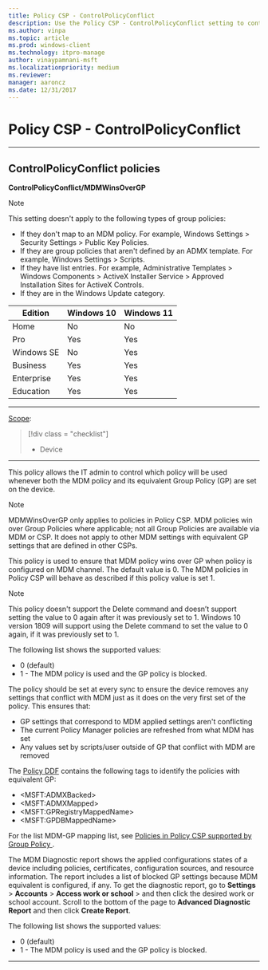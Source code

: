 ```yaml
---
title: Policy CSP - ControlPolicyConflict
description: Use the Policy CSP - ControlPolicyConflict setting to control which policy is used whenever both the MDM policy and its equivalent Group Policy are set on the device.
ms.author: vinpa
ms.topic: article
ms.prod: windows-client
ms.technology: itpro-manage
author: vinaypamnani-msft
ms.localizationpriority: medium
ms.reviewer: 
manager: aaroncz
ms.date: 12/31/2017
---
```


# Policy CSP - ControlPolicyConflict



<hr/>

<!--Policies-->
## ControlPolicyConflict policies

<!--Policy-->
<a href="" id="controlpolicyconflict-mdmwinsovergp"></a>**ControlPolicyConflict/MDMWinsOverGP**

> [!NOTE]
> This setting doesn't apply to the following types of group policies:
>
> - If they don't map to an MDM policy. For example, Windows Settings > Security Settings > Public Key Policies.
> - If they are group policies that aren't defined by an ADMX template. For example, Windows Settings > Scripts.
> - If they have list entries. For example, Administrative Templates > Windows Components > ActiveX Installer Service > Approved Installation Sites for ActiveX Controls.
> - If they are in the Windows Update category.

<!--SupportedSKUs-->

|Edition|Windows 10|Windows 11|
|--- |--- |--- |
|Home|No|No|
|Pro|Yes|Yes|
|Windows SE|No|Yes|
|Business|Yes|Yes|
|Enterprise|Yes|Yes|
|Education|Yes|Yes|


<!--/SupportedSKUs-->
<hr/>

<!--Scope-->
[Scope](./policy-configuration-service-provider.md#policy-scope):

> [!div class = "checklist"]
> * Device

<hr/>

<!--/Scope-->
<!--Description-->
This policy allows the IT admin to control which policy will be used whenever both the MDM policy and its equivalent Group Policy (GP) are set on the device.

> [!NOTE]
> MDMWinsOverGP only applies to policies in Policy CSP. MDM policies win over Group Policies where applicable; not all Group Policies are available via MDM or CSP. It does not apply to other MDM settings with equivalent GP settings that are defined in other CSPs.

This policy is used to ensure that MDM policy wins over GP when policy is configured on MDM channel.
The default value is 0. The MDM policies in Policy CSP will behave as described if this policy value is set 1.

> [!NOTE]
> This policy doesn't support the Delete command and doesn’t support setting the value to 0 again after it was previously set to 1. Windows 10 version 1809 will support using the Delete command to set the value to 0 again, if it was previously set to 1.

The following list shows the supported values:

- 0 (default)
- 1 - The MDM policy is used and the GP policy is blocked.

The policy should be set at every sync to ensure the device removes any settings that conflict with MDM just as it does on the very first set of the policy.
This ensures that:

-  GP settings that correspond to MDM applied settings aren't conflicting
-  The current Policy Manager policies are refreshed from what MDM has set
-  Any values set by scripts/user outside of GP that conflict with MDM are removed

The [Policy DDF](policy-ddf-file.md) contains the following tags to identify the policies with equivalent GP:

-  \<MSFT:ADMXBacked\>
-  \<MSFT:ADMXMapped\>
-  \<MSFT:GPRegistryMappedName\>
-  \<MSFT:GPDBMappedName\>

For the list MDM-GP mapping list, see [Policies in Policy CSP supported by Group Policy
](./policies-in-policy-csp-supported-by-group-policy.md).

The MDM Diagnostic report shows the applied configurations states of a device including policies, certificates, configuration sources, and resource information. The report includes a list of blocked GP settings because MDM equivalent is configured, if any. To get the diagnostic report, go to **Settings** > **Accounts** > **Access work or school** > and then click the desired work or school account. Scroll to the bottom of the page to **Advanced Diagnostic Report** and then click **Create Report**.

<!--/Description-->
<!--SupportedValues-->
The following list shows the supported values:

- 0 (default)
- 1 - The MDM policy is used and the GP policy is blocked.

<!--/SupportedValues-->
<!--/Policy-->
<hr/>



<!--/Policies-->
